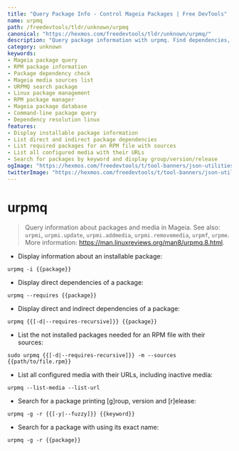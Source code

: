 ```yaml
---
title: "Query Package Info - Control Mageia Packages | Free DevTools"
name: urpmq
path: /freedevtools/tldr/unknown/urpmq
canonical: "https://hexmos.com/freedevtools/tldr/unknown/urpmq/"
description: "Query package information with urpmq. Find dependencies, list media sources, and search for packages using Mageia's package manager. Free online tool, no registration required."
category: unknown
keywords:
- Mageia package query
- RPM package information
- Package dependency check
- Mageia media sources list
- URPMQ search package
- Linux package management
- RPM package manager
- Mageia package database
- Command-line package query
- Dependency resolution linux
features:
- Display installable package information
- List direct and indirect package dependencies
- List required packages for an RPM file with sources
- List all configured media with their URLs
- Search for packages by keyword and display group/version/release
ogImage: "https://hexmos.com/freedevtools/t/tool-banners/json-utilities-banner.png"
twitterImage: "https://hexmos.com/freedevtools/t/tool-banners/json-utilities-banner.png"
---
```


# urpmq

> Query information about packages and media in Mageia.
> See also: `urpmi`, `urpmi.update`, `urpmi.addmedia`, `urpmi.removemedia`, `urpmf`, `urpme`.
> More information: <https://man.linuxreviews.org/man8/urpmq.8.html>.

- Display information about an installable package:

`urpmq -i {{package}}`

- Display direct dependencies of a package:

`urpmq --requires {{package}}`

- Display direct and indirect dependencies of a package:

`urpmq {{[-d|--requires-recursive]}} {{package}}`

- List the not installed packages needed for an RPM file with their sources:

`sudo urpmq {{[-d|--requires-recursive]}} -m --sources {{path/to/file.rpm}}`

- List all configured media with their URLs, including inactive media:

`urpmq --list-media --list-url`

- Search for a package printing [g]roup, version and [r]elease:

`urpmq -g -r {{[-y|--fuzzy]}} {{keyword}}`

- Search for a package with using its exact name:

`urpmq -g -r {{package}}`
